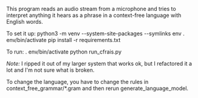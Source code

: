 This program reads an audio stream from a microphone and tries
to interpret anything it hears as a phrase in a context-free
language with English words.

To set it up:
    python3 -m venv --system-site-packages --symlinks env
    . env/bin/activate
    pip install -r requirements.txt

To run:
    . env/bin/activate
    python run_cfrais.py

*Note:* I ripped it out of my larger system that works ok,
but I refactored it a lot and I'm not sure what is broken.

To change the language, you have to change the rules in
    context_free_grammar/*.gram
and then rerun generate_language_model.
